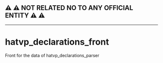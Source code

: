 ## :warning: :warning: NOT RELATED NO TO ANY OFFICIAL ENTITY :warning: :warning:

---

# hatvp_declarations_front
Front for the data of hatvp_declarations_parser
